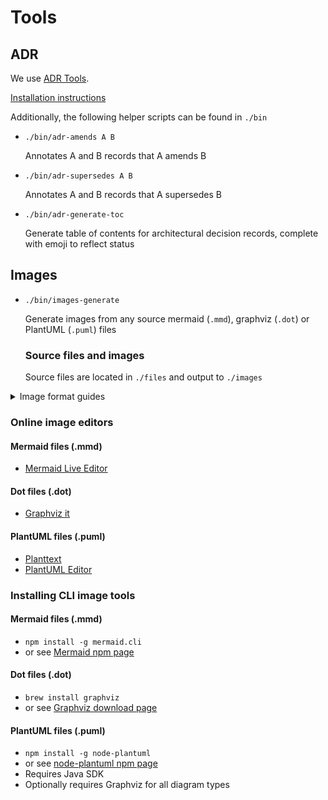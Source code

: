 # Tools

## ADR

We use [ADR Tools](https://github.com/npryce/adr-tools).

[Installation instructions](https://github.com/npryce/adr-tools/blob/master/INSTALL.md)

Additionally, the following helper scripts can be found in `./bin`

- `./bin/adr-amends A B`

  Annotates A and B records that A amends B
- `./bin/adr-supersedes A B`

  Annotates A and B records that A supersedes B
- `./bin/adr-generate-toc`

  Generate table of contents for architectural decision records, complete with emoji to reflect status

## Images

- `./bin/images-generate`

  Generate images from any source mermaid (`.mmd`), graphviz (`.dot`) or PlantUML (`.puml`) files

  ### Source files and images

  Source files are located in `./files` and output to `./images`

<details>
<summary>Image format guides</summary>

#### Mermaid files (.mmd)
- [Mermaid documentation](https://mermaidjs.github.io/)

#### Dot files (.dot)
- [Graphviz documentation](https://graphviz.gitlab.io/documentation/)

#### PlantUML files (.puml)
- [PlantUML Guide](http://plantuml.com/guide)
- [Planttext](https://www.planttext.com/)
- [PlantUML Editor](https://plantuml-editor.kkeisuke.com)
</details>

### Online image editors

#### Mermaid files (.mmd)

- [Mermaid Live Editor](https://mermaidjs.github.io/mermaid-live-editor)

#### Dot files (.dot)
- [Graphviz it](http://graphviz.it)

#### PlantUML files (.puml)
- [Planttext](https://www.planttext.com/)
- [PlantUML Editor](https://plantuml-editor.kkeisuke.com)

### Installing CLI image tools

#### Mermaid files (.mmd)
- `npm install -g mermaid.cli`  
- or see [Mermaid npm page](https://www.npmjs.com/package/mermaid.cli)

#### Dot files (.dot)
- `brew install graphviz`  
- or see [Graphviz download page](https://graphviz.gitlab.io/download/)

#### PlantUML files (.puml)
- `npm install -g node-plantuml`
- or see [node-plantuml npm page](https://www.npmjs.com/package/node-plantuml)
- Requires Java SDK
- Optionally requires Graphviz for all diagram types
  